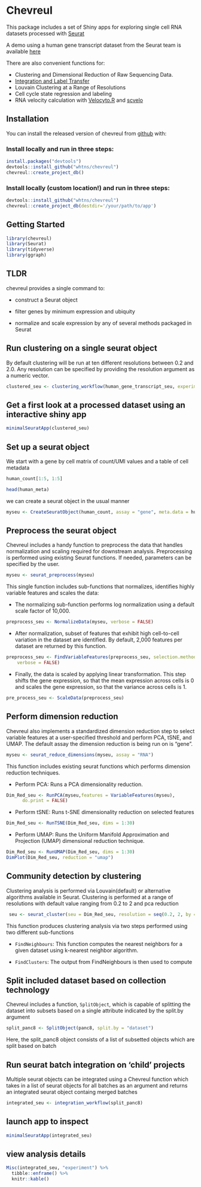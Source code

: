 
<!-- README.md is generated from README.Rmd. Please edit that file -->

# Chevreul

This package includes a set of Shiny apps for exploring single cell RNA
datasets processed with
<a href="https://github.com/satijalab/seurat" target="_blank" rel="noopener noreferrer">Seurat</a>

A demo using a human gene transcript dataset from the Seurat team is
available
<a href="http://cobrinik-1.saban-chla.usc.edu:8080/app/0seuratApp" target="_blank" rel="noopener noreferrer">here</a>

There are also convenient functions for:

-   Clustering and Dimensional Reduction of Raw Sequencing Data.
-   <a href="https://satijalab.org/seurat/archive/v3.0/integration.html" target="_blank" rel="noopener noreferrer">Integration
    and Label Transfer</a>
-   Louvain Clustering at a Range of Resolutions
-   Cell cycle state regression and labeling
-   RNA velocity calculation with
    <a href="https://velocyto.org/" target="_blank" rel="noopener noreferrer">Velocyto.R</a>
    and
    <a href="https://scvelo.readthedocs.io/" target="_blank" rel="noopener noreferrer">scvelo</a>

## Installation

You can install the released version of chevreul from
<a href="https://github.com/whtns/chevreul" target="_blank" rel="noopener noreferrer">github</a>
with:

### Install locally and run in three steps:

``` r
install.packages("devtools")
devtools::install_github("whtns/chevreul")
chevreul::create_project_db()
```

### Install locally (custom location!) and run in three steps:

``` r
devtools::install_github("whtns/chevreul")
chevreul::create_project_db(destdir='/your/path/to/app')
```

## Getting Started

``` r
library(chevreul)
library(Seurat)
library(tidyverse)
library(ggraph)
```

## TLDR

chevreul provides a single command to:

-   construct a Seurat object

-   filter genes by minimum expression and ubiquity

-   normalize and scale expression by any of several methods packaged in
    Seurat

## Run clustering on a single seurat object

By default clustering will be run at ten different resolutions between
0.2 and 2.0. Any resolution can be specified by providing the resolution
argument as a numeric vector.

``` r
clustered_seu <- clustering_workflow(human_gene_transcript_seu, experiment_name = "seurat_pancreas", organism = "human")
```

## Get a first look at a processed dataset using an interactive shiny app

``` r
minimalSeuratApp(clustered_seu)
```

## Set up a seurat object

We start with a gene by cell matrix of count/UMI values and a table of
cell metadata

``` r
human_count[1:5, 1:5]

head(human_meta)
```

we can create a seurat object in the usual manner

``` r
myseu <- CreateSeuratObject(human_count, assay = "gene", meta.data = human_meta)
```

## Preprocess the seurat object

Chevreul includes a handy function to preprocess the data that handles
normalization and scaling required for downstream analysis.
Preprocessing is performed using existing Seurat functions. If needed,
parameters can be specified by the user.

``` r
myseu <- seurat_preprocess(myseu)
```

This single function includes sub-functions that normalizes, identifies
highly variable features and scales the data:

-   The normalizing sub-function performs log normalization using a
    default scale factor of 10,000.

``` r
preprocess_seu <- NormalizeData(myseu, verbose = FALSE)
```

-   After normalization, subset of features that exhibit high
    cell-to-cell variation in the dataset are identified. By default,
    2,000 features per dataset are returned by this function.

``` r
preprocess_seu <- FindVariableFeatures(preprocess_seu, selection.method = "vst", 
    verbose = FALSE)
```

-   Finally, the data is scaled by applying linear transformation. This
    step shifts the gene expression, so that the mean expression across
    cells is 0 and scales the gene expression, so that the variance
    across cells is 1.

``` r
pre_process_seu <- ScaleData(preprocess_seu)
```

## Perform dimension reduction

Chevreul also implements a standardized dimension reduction step to
select variable features at a user-specified threshold and perform PCA,
tSNE, and UMAP. The default assay the dimension reduction is being run
on is “gene”.

``` r
myseu <- seurat_reduce_dimensions(myseu, assay = "RNA") 
```

This function includes existing seurat functions which performs
dimension reduction techniques.

-   Perform PCA: Runs a PCA dimensionality reduction.

``` r
Dim_Red_seu <- RunPCA(myseu,features = VariableFeatures(myseu), 
      do.print = FALSE)
```

-   Perform tSNE: Runs t-SNE dimensionality reduction on selected
    features

``` r
Dim_Red_seu <- RunTSNE(Dim_Red_seu, dims = 1:30)
```

-   Perform UMAP: Runs the Uniform Manifold Approximation and Projection
    (UMAP) dimensional reduction technique.

``` r
Dim_Red_seu <- RunUMAP(Dim_Red_seu, dims = 1:30)
DimPlot(Dim_Red_seu, reduction = "umap")
```

## Community detection by clustering

Clustering analysis is performed via Louvain(default) or alternative
algorithms available in Seurat. Clustering is performed at a range of
resolutions with default value ranging from 0.2 to 2 and pca reduction

``` r
 seu <- seurat_cluster(seu = Dim_Red_seu, resolution = seq(0.2, 2, by = 0.2) )
```

This function produces clustering analysis via two steps performed using
two different sub-functions

-   `FindNeighbours`: This function computes the nearest neighbors for a
    given dataset using k-nearest neighbor algorithm.

-   `FindClusters`: The output from FindNeighbours is then used to
    compute

## Split included dataset based on collection technology

Chevreul includes a function, `SplitObject`, which is capable of
splitting the dataset into subsets based on a single attribute indicated
by the split.by argument

``` r
split_panc8 <- SplitObject(panc8, split.by = "dataset")
```

Here, the split_panc8 object consists of a list of subsetted objects
which are split based on batch

## Run seurat batch integration on ‘child’ projects

Multiple seurat objects can be integrated using a Chevreul function
which takes in a list of seurat objects for all batches as an argument
and returns an integrated seurat object containg merged batches

``` r
integrated_seu <- integration_workflow(split_panc8)
```

## launch app to inspect

``` r
minimalSeuratApp(integrated_seu)
```

## view analysis details

``` r
Misc(integrated_seu, "experiment") %>% 
  tibble::enframe() %>% 
  knitr::kable()
```
